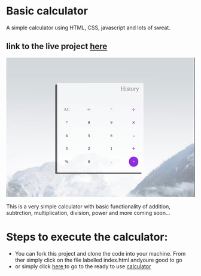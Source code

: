 # Basic calculator

A simple calculator using HTML, CSS, javascript and lots of sweat.

## link to the live project <a href="https://prince-hope1975.github.io/Simple_Calculator/">here</a>
<img src="./calculator.png">

This is a very simple calculator with basic functionality of addition, subtrction, multiplication, division, power and more coming soon...

# Steps to execute the calculator:
<ul>
   <li> You can fork this project and clone the code into your machine. From ther simply click on the file labelled index.html andyoure good to go
   <li>or simply click <a href="https://prince-hope1975.github.io/Simple_Calculator/">here </a> to go to the ready to use <a href="https://prince-hope1975.github.io/Simple_Calculator/">calculator</a>
 </ul>